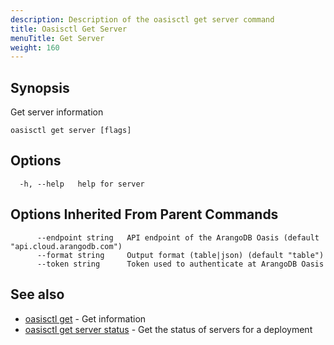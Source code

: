 ```yaml
---
description: Description of the oasisctl get server command
title: Oasisctl Get Server
menuTitle: Get Server
weight: 160
---
```

## Synopsis
Get server information

```
oasisctl get server [flags]
```

## Options
```
  -h, --help   help for server
```

## Options Inherited From Parent Commands
```
      --endpoint string   API endpoint of the ArangoDB Oasis (default "api.cloud.arangodb.com")
      --format string     Output format (table|json) (default "table")
      --token string      Token used to authenticate at ArangoDB Oasis
```

## See also
* [oasisctl get](_index.md)	 - Get information
* [oasisctl get server status](get-server-status.md)	 - Get the status of servers for a deployment

